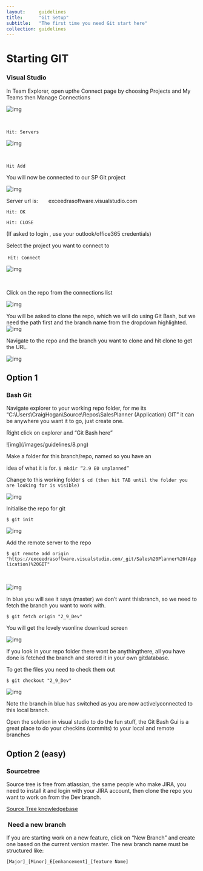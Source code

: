 ```yaml
---
layout:     guidelines
title:      "Git Setup"
subtitle:   "The first time you need Git start here"
collection: guidelines
---
```


# Starting GIT



### Visual Studio 

In Team Explorer, open upthe Connect page by choosing Projects and My Teams then Manage Connections

![img](/images/guidelines/1.png)

 

`Hit: Servers`

![img](/images/guidelines/2.png)

 

`Hit Add`

You will now be connected to our SP Git project

![img](/images/guidelines/3.png)

Server url is:       exceedrasoftware.visualstudio.com

`Hit: OK`

`Hit: CLOSE`

(If asked to login , use your outlook/office365 credentials)

Select the project you want to connect to

 `Hit: Connect` 

![img](/images/guidelines/4.png)

 

Click on the repo from the connections list

![img](/images/guidelines/5.png)

You will be asked to clone the repo, which we will do using Git Bash, but we need the path first and the branch name from the dropdown highlighted.
![img](/images/guidelines/6.png)



Navigate to the repo and the branch you want to clone and hit clone to get the URL.

![img](/images/guidelines/7.png)


## Option 1 

### Bash Git

Navigate explorer to your working repo folder, for me its “C:\Users\CraigHogan\Source\Repos\SalesPlanner (Application) GIT” it can be anywhere you want it to go, just create one.

Right click on explorer and “Git Bash here”
<!--Note all commands/file names are case sensitive-->![img](/images/guidelines/8.png)

Make a folder for this branch/repo, named so you have an

idea of what it is for.
`$ mkdir “2.9 E0 unplanned”`

Change to this working folder
`$ cd (then hit TAB until the folder you are looking for is visible)`

![img](/images/guidelines/9.png)

Initialise the repo for git

`$ git init`

![img](/images/guidelines/10.png)

Add the remote server to the repo

`$ git remote add origin "https://exceedrasoftware.visualstudio.com/_git/Sales%20Planner%20(Application)%20GIT"`

 

![img](/images/guidelines/11.png)

In blue you will see it says (master) we don’t want thisbranch, so we need to fetch the branch you want to work with.

`$ git fetch origin "2_9_Dev"`

You will get the lovely vsonline download screen

![img](/images/guidelines/12.png)

If you look in your repo folder there wont be anythingthere, all you have done is fetched the branch and stored it in your own gitdatabase.

To get the files you need to check them out

`$ git checkout "2_9_Dev"`

![img](/images/guidelines/13.png)

Note the branch in blue has switched as you are now activelyconnected to this local branch.

Open the solution in visual studio to do the fun stuff, the Git Bash Gui is a great place to do your checkins (commits) to your local and remote branches


## Option 2 (easy)

### Sourcetree

Source tree is free from atlassian, the same people who make JIRA, you need to install it and login with your JIRA account, then clone the repo you want to work on from the Dev branch.

[Source Tree knowledgebase](https://confluence.atlassian.com/sourcetreekb)


###  Need a new branch

If you are starting work on a new feature, click on “New Branch” and create one based on the current version master.
The new branch name must be structured like:  

`[Major]_[Minor]_E[enhancement]_[feature Name]`

<!--
### Git whistles

This uses ruby, so you will need ot install this as per the ruby Setup
[install](https://github.com/mezis/git-whistles)

Navigate to the project Git and run:

'''
$ git config [--global] jira.username ??????.?????@exceedra.com
$ git config [--global] jira.password ???????
$ git config [--global] jira.site https://exceedra.atlassian.net
'''

-->
